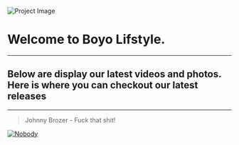 ![Project Image](https://ia601408.us.archive.org/30/items/photoart1_20190627/WhatsApp%20Image%202019-05-11%20at%2002.40.24.jpeg)

# Welcome to Boyo Lifstyle.
---
## Below are display our latest videos and photos. Here is where you can checkout our latest releases
---
>Johnny Brozer - Fuck that shit!

[![Nobody](https://www.youtube.com/edit?o=U&ar=3&video_id=boJewW5Mnxs)](https://www.youtube.com/watch?v=boJewW5Mnxs&feature=youtu.be"Nobody")

